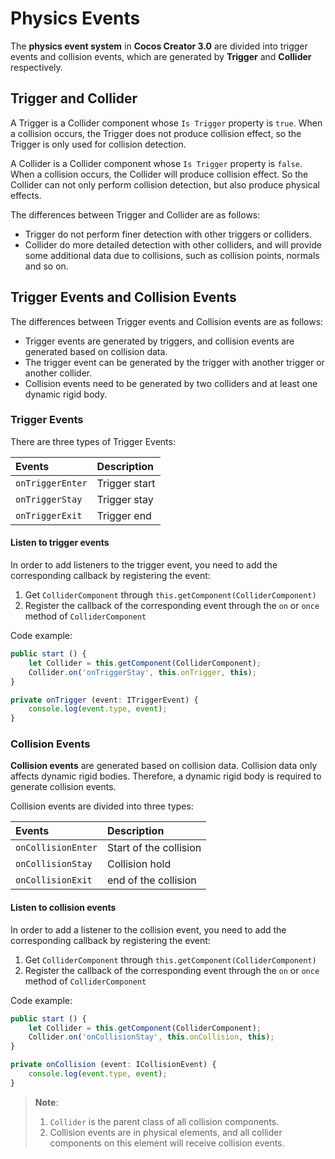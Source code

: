 # Physics Events

The __physics event system__ in __Cocos Creator 3.0__ are divided into trigger events and collision events, which are generated by **Trigger** and **Collider** respectively.

## Trigger and Collider

A Trigger is a Collider component whose `Is Trigger` property is `true`. When a collision occurs, the Trigger does not produce collision effect, so the Trigger is only used for collision detection.

A Collider is a Collider component whose `Is Trigger` property is `false`. When a collision occurs, the Collider will produce collision effect. So the Collider can not only perform collision detection, but also produce physical effects.

The differences between Trigger and Collider are as follows:

- Trigger do not perform finer detection with other triggers or colliders.
- Collider do more detailed detection with other colliders, and will provide some additional data due to collisions, such as collision points, normals and so on.

## Trigger Events and Collision Events

The differences between Trigger events and Collision events are as follows:

- Trigger events are generated by triggers, and collision events are generated based on collision data.
- The trigger event can be generated by the trigger with another trigger or another collider.
- Collision events need to be generated by two colliders and at least one dynamic rigid body.

### Trigger Events

There are three types of Trigger Events:

| Events | Description |
| :--- | :--- |
| `onTriggerEnter` | Trigger start |
| `onTriggerStay`  | Trigger stay |
| `onTriggerExit`  | Trigger end |

#### Listen to trigger events

In order to add listeners to the trigger event, you need to add the corresponding callback by registering the event:

1. Get `ColliderComponent` through `this.getComponent(ColliderComponent)`
2. Register the callback of the corresponding event through the `on` or `once` method of `ColliderComponent`

Code example:

```ts
public start () {
    let Collider = this.getComponent(ColliderComponent);
    Collider.on('onTriggerStay', this.onTrigger, this);
}

private onTrigger (event: ITriggerEvent) {
    console.log(event.type, event);
}
```

### Collision Events

__Collision events__ are generated based on collision data. Collision data only affects dynamic rigid bodies. Therefore, a dynamic rigid body is required to generate collision events.

Collision events are divided into three types:

| Events | Description |
| :--- | :--- |
| `onCollisionEnter` | Start of the collision |
| `onCollisionStay`  | Collision hold |
| `onCollisionExit`  | end of the collision |

#### Listen to collision events

In order to add a listener to the collision event, you need to add the corresponding callback by registering the event:

1. Get `ColliderComponent` through `this.getComponent(ColliderComponent)`
2. Register the callback of the corresponding event through the `on` or `once` method of `ColliderComponent`

Code example:

```ts
public start () {
    let Collider = this.getComponent(ColliderComponent);
    Collider.on('onCollisionStay', this.onCollision, this);
}

private onCollision (event: ICollisionEvent) {
    console.log(event.type, event);
}
```

> **Note**:
> 1. `Collider` is the parent class of all collision components.
> 2. Collision events are in physical elements, and all collider components on this element will receive collision events.
